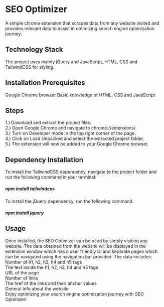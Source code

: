 # SEO Optimizer
A simple chrome extension that scrapes data from any website visited and provides relevant data to assist in optimizing search engine optimization journey.

## Technology Stack
The project uses mainly jQuery and JavaScript, HTML, CSS and TailwindCSS for styling.

## Installation Prerequisites
Google Chrome browser
Basic knowledge of HTML, CSS and JavaScript

## Steps
1.) Download and extract the project files.  
2.) Open Google Chrome and navigate to chrome://extensions/.  
3.) Turn on Developer mode in the top right corner of the page.  
4.) Click on Load Unpacked and select the extracted project folder.  
5.) The extension will now be added to your Google Chrome browser.  

## Dependency Installation
To install the TailwindCSS dependency, navigate to the project folder and run the following command in your terminal:
##### npm install tailwindcss
To install the jQuery dependency, run the following command:
##### npm install jquery

## Usage
Once installed, the SEO Optimizer can be used by simply visiting any website. The data obtained from the website will be displayed in the extension window which has a user friendly UI and separate pages which can be navigated using the navigation bar provided. The data includes:  
Number of h1, h2, h3, h4 and h5 tags  
The text inside the h1, h2, h3, h4 and h5 tags  
URL of the page  
Number of links  
The href of the links and their anchor values  
General info about the website  
Enjoy optimizing your search engine optimization journey with SEO Optimizer!  
